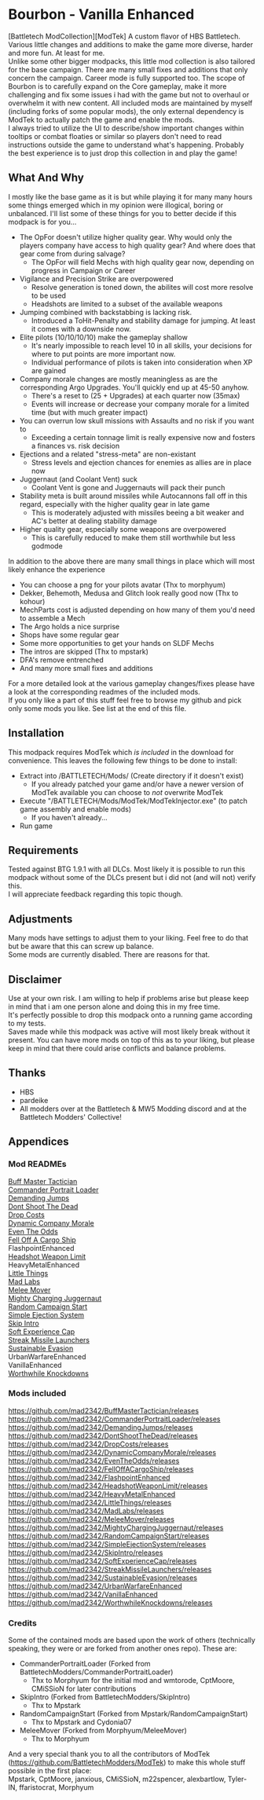 # Bourbon - Vanilla Enhanced

[Battletech ModCollection][ModTek] A custom flavor of HBS Battletech. Various little changes and additions to make the game more diverse, harder and more fun. At least for me.  
Unlike some other bigger modpacks, this little mod collection is also tailored for the base campaign. There are many small fixes and additions that only concern the campaign. Career mode is fully supported too. 
The scope of Bourbon is to carefully expand on the Core gameplay, make it more challenging and fix some issues i had with the game but not to overhaul or overwhelm it with new content. 
All included mods are maintained by myself (including forks of some popular mods), the only external dependency is ModTek to actually patch the game and enable the mods.  
I always tried to utilize the UI to describe/show important changes within tooltips or combat floaties or similar so players don't need to read instructions outside the game to understand what's happening.
Probably the best experience is to just drop this collection in and play the game!



## What And Why
I mostly like the base game as it is but while playing it for many many hours some things emerged which in my opinion were illogical, boring or unbalanced. I'll list some of these things for you to better decide if this modpack is for you...  

* The OpFor doesn't utilize higher quality gear. Why would only the players company have access to high quality gear? And where does that gear come from during salvage?
	* The OpFor will field Mechs with high quality gear now, depending on progress in Campaign or Career
* Vigilance and Precision Strike are overpowered
	* Resolve generation is toned down, the abilites will cost more resolve to be used
	* Headshots are limited to a subset of the available weapons
* Jumping combined with backstabbing is lacking risk.
	* Introduced a ToHit-Penalty and stability damage for jumping. At least it comes with a downside now.
* Elite pilots (10/10/10/10) make the gameplay shallow
	* It's nearly impossible to reach level 10 in all skills, your decisions for where to put points are more important now.
	* Individual performance of pilots is taken into consideration when XP are gained
* Company morale changes are mostly meaningless as are the corresponding Argo Upgrades. You'll quickly end up at 45-50 anyhow.
	* There's a reset to (25 + Upgrades) at each quarter now (35max)
	* Events will increase or decrease your company morale for a limited time (but with much greater impact)
* You can overrun low skull missions with Assaults and no risk if you want to
	* Exceeding a certain tonnage limit is really expensive now and fosters a finances vs. risk decision
* Ejections and a related "stress-meta" are non-existant
	* Stress levels and ejection chances for enemies as allies are in place now
* Juggernaut (and Coolant Vent) suck
	* Coolant Vent is gone and Juggernauts will pack their punch
* Stability meta is built around missiles while Autocannons fall off in this regard, especially with the higher quality gear in late game
	* This is moderately adjusted with missiles beeing a bit weaker and AC's better at dealing stability damage
* Higher quality gear, especially some weapons are overpowered
	* This is carefully reduced to make them still worthwhile but less godmode
	
In addition to the above there are many small things in place which will most likely enhance the experience

* You can choose a png for your pilots avatar (Thx to morphyum)
* Dekker, Behemoth, Medusa and Glitch look really good now (Thx to kohour)
* MechParts cost is adjusted depending on how many of them you'd need to assemble a Mech
* The Argo holds a nice surprise
* Shops have some regular gear
* Some more opportunities to get your hands on SLDF Mechs
* The intros are skipped (Thx to mpstark)
* DFA's remove entrenched
* And many more small fixes and additions
	
For a more detailed look at the various gameplay changes/fixes please have a look at the corresponding readmes of the included mods.  
If you only like a part of this stuff feel free to browse my github and pick only some mods you like. See list at the end of this file.



## Installation
This modpack requires ModTek which *is included* in the download for convenience. This leaves the following few things to be done to install:

* Extract into /BATTLETECH/Mods/ (Create directory if it doesn't exist)
	* If you already patched your game and/or have a newer version of ModTek available you can choose to *not* overwrite ModTek
* Execute "/BATTLETECH/Mods/ModTek/ModTekInjector.exe" (to patch game assembly and enable mods)
	* If you haven't already...
* Run game



## Requirements
Tested against BTG 1.9.1 with all DLCs. Most likely it is possible to run this modpack without some of the DLCs present but i did not (and will not) verify this.  
I will appreciate feedback regarding this topic though.

	

## Adjustments
Many mods have settings to adjust them to your liking. Feel free to do that but be aware that this can screw up balance.  
Some mods are currently disabled. There are reasons for that.



## Disclaimer
Use at your own risk. I am willing to help if problems arise but please keep in mind that i am one person alone and doing this in my free time.  
It's perfectly possible to drop this modpack onto a running game according to my tests.  
Saves made while this modpack was active will most likely break without it present.
You can have more mods on top of this as to your liking, but please keep in mind that there could arise conflicts and balance problems.



## Thanks
* HBS
* pardeike
* All modders over at the Battletech & MW5 Modding discord and at the Battletech Modders' Collective!



## Appendices

### Mod READMEs
[Buff Master Tactician](./BuffMasterTactician/README.md)  
[Commander Portrait Loader](./CommanderPortraitLoader/README.md)  
[Demanding Jumps](./DemandingJumps/README.md)  
[Dont Shoot The Dead](./DontShootTheDead/README.md)  
[Drop Costs](./DropCosts/README.md)  
[Dynamic Company Morale](./DynamicCompanyMorale/README.md)  
[Even The Odds](./EvenTheOdds/README.md)  
[Fell Off A Cargo Ship](./FellOffACargoShip/README.md)  
FlashpointEnhanced  
[Headshot Weapon Limit](./HeadshotWeaponLimit/README.md)  
HeavyMetalEnhanced  
[Little Things](./LittleThings/README.md)  
[Mad Labs](./MadLabs/README.md)  
[Melee Mover](./MeleeMover/README.md)  
[Mighty Charging Juggernaut](./MightyChargingJuggernaut/README.md)  
[Random Campaign Start](./RandomCampaignStart/README.md)  
[Simple  Ejection System](./SimpleEjectionSystem/README.md)  
[Skip Intro](./SkipIntro/README.md)  
[Soft Experience Cap](./SoftExperienceCap/README.md)  
[Streak Missile Launchers](./StreakMissileLaunchers/Readme.md)  
[Sustainable Evasion](./SustainableEvasion/README.md)  
UrbanWarfareEnhanced  
VanillaEnhanced  
[Worthwhile Knockdowns](./WorthwhileKnockdowns/README.md)  

### Mods included
https://github.com/mad2342/BuffMasterTactician/releases   
https://github.com/mad2342/CommanderPortraitLoader/releases   
https://github.com/mad2342/DemandingJumps/releases  
https://github.com/mad2342/DontShootTheDead/releases   
https://github.com/mad2342/DropCosts/releases  
https://github.com/mad2342/DynamicCompanyMorale/releases   
https://github.com/mad2342/EvenTheOdds/releases  
https://github.com/mad2342/FellOffACargoShip/releases  
https://github.com/mad2342/FlashpointEnhanced  
https://github.com/mad2342/HeadshotWeaponLimit/releases  
https://github.com/mad2342/HeavyMetalEnhanced  
https://github.com/mad2342/LittleThings/releases  
https://github.com/mad2342/MadLabs/releases  
https://github.com/mad2342/MeleeMover/releases  
https://github.com/mad2342/MightyChargingJuggernaut/releases  
https://github.com/mad2342/RandomCampaignStart/releases  
https://github.com/mad2342/SimpleEjectionSystem/releases  
https://github.com/mad2342/SkipIntro/releases  
https://github.com/mad2342/SoftExperienceCap/releases  
https://github.com/mad2342/StreakMissileLaunchers/releases  
https://github.com/mad2342/SustainableEvasion/releases 
https://github.com/mad2342/UrbanWarfareEnhanced   
https://github.com/mad2342/VanillaEnhanced  
https://github.com/mad2342/WorthwhileKnockdowns/releases  

### Credits
Some of the contained mods are based upon the work of others (technically speaking, they were or are forked from another ones repo). These are:

* CommanderPortraitLoader (Forked from BattletechModders/CommanderPortraitLoader)
	* Thx to Morphyum for the initial mod and wmtorode, CptMoore, CMiSSioN for later contributions
* SkipIntro (Forked from BattletechModders/SkipIntro)
	* Thx to Mpstark
* RandomCampaignStart (Forked from Mpstark/RandomCampaignStart)
	* Thx to Mpstark and Cydonia07
* MeleeMover (Forked from Morphyum/MeleeMover)
	* Thx to Morphyum
	
And a very special thank you to all the contributors of ModTek (https://github.com/BattletechModders/ModTek) to make this whole stuff possible in the first place:  
Mpstark, CptMoore, janxious, CMiSSioN, m22spencer, alexbartlow, Tyler-IN, ffaristocrat, Morphyum